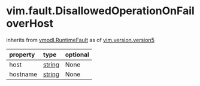 vim.fault.DisallowedOperationOnFailoverHost
===========================================
inherits from [vmodl.RuntimeFault](docs/vmodl.RuntimeFault.md)
as of [vim.version.version5](docs/vim.version.md)

| property | type | optional |
|:---------|:-----|:---------|
| host | [string](string.md "string") | None |
| hostname | [string](string.md "string") | None |
